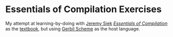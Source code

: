 # Essentials of Compilation Exercises

My attempt at learning-by-doing with
[Jeremy Siek](https://wphomes.soic.indiana.edu/jsiek/)
[_Essentials of Compilation_](https://github.com/IUCompilerCourse/Essentials-of-Compilation)
as the [textbook](https://www.dropbox.com/s/ktdw8j0adcc44r0/book.pdf?dl=1),
but using [Gerbil Scheme](https://cons.io) as the host language.
